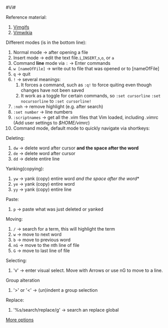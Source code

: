 #Vi#

Reference material:
  1. [Vimgifs](https://vimgifs.com/)
  2. [Vimwikia](http://vim.wikia.com/wiki/Vim_Tips_Wiki)

Different modes (is in the bottom line):

1. Normal mode -> after opening a file
2. Insert mode -> edit the text file.`i`,`INSERT`,`s`,`o`, or `a`
3. Command **line** mode via `:` -> Enter commands
  1. `w [nameOfFile]` -> write out to file that was opened or to [nameOfFile]
  2. `q` -> quit
  3. `!` -> several meanings:
     1. It forces a command, such as `:q!` to force quiting even though changes have not been saved
     2. It work as a toggle for certain commands, so `:set cursorline` `:set nocursorline` to `:set cursorline!`
  4. `:noh` -> remove highlight (e.g. after search)
  5. `:set number` -> line numbers
  6. `:scriptnames` -> get all the .vim files that Vim loaded, including .vimrc (Add user settings to *$HOME/vimrc*)
4. Command mode, default mode to quickly navigate via shortkeys:
 
Deleting:
   
  1. `dw` -> delete word after cursor **and the space after the word**
  2. `de` -> delete word after cursor
  3. `dd` -> delete entire line
 
Yanking(copying):
 
  1. `yw` -> yank (copy) entire word *and the space after the word**
  2. `ye` -> yank (copy) entire word
  3. `yy` -> yank (copy) entire line
   
Paste:

  1. `p`  -> paste what was just deleted or yanked

Moving:
   
 1. `/` -> search for a term, this will highlight the term
 2. `w` -> move to next word
 3. `b` -> move to previous word
 4. `nG` -> move to the nth line of file
 5. `G` -> move to last line of file

Selecting:

  1. 'v' -> enter visual select. Move with Arrows or use nG to move to a line.

Group alteration
  1. '>' or '<' -> (un)indent a group selection

Replace:

  1. '%s/search/replace/g' -> search an replace global

  [More options](http://vim.wikia.com/wiki/Search_and_replace)
  
